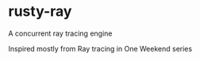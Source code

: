 # rusty-ray

A concurrent ray tracing engine

Inspired mostly from Ray tracing in One Weekend series
